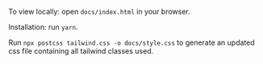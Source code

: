 To view locally: open `docs/index.html` in your browser.

Installation: run `yarn`.

Run `npx postcss tailwind.css -o docs/style.css` to generate an updated css file containing all tailwind classes used.
